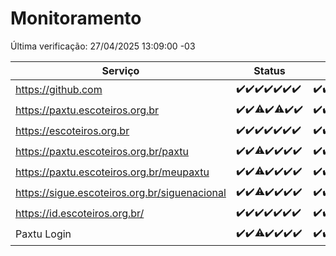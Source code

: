 # Monitoramento

Última verificação: 27/04/2025 13:09:00 -03

|Serviço|Status|Últimas 24h|
|---|---|---|
|https://github.com|<span title="2025-04-20: OK=23">✔️</span><span title="2025-04-21: OK=23">✔️</span><span title="2025-04-22: OK=23">✔️</span><span title="2025-04-23: OK=23">✔️</span><span title="2025-04-24: OK=23">✔️</span><span title="2025-04-25: OK=23">✔️</span><span title="2025-04-26: OK=15">✔️</span>|<span title="26/04/2025 13:09:00 -03 : 200">✔️</span><span title="26/04/2025 14:06:00 -03 : 200">✔️</span><span title="26/04/2025 15:10:00 -03 : 0">❌</span><span title="26/04/2025 16:06:00 -03 : 200">✔️</span><span title="26/04/2025 17:09:00 -03 : 200">✔️</span><span title="26/04/2025 18:07:00 -03 : 200">✔️</span><span title="26/04/2025 19:07:00 -03 : 200">✔️</span><span title="26/04/2025 20:08:00 -03 : 200">✔️</span><span title="26/04/2025 21:49:00 -03 : 200">✔️</span><span title="26/04/2025 23:27:00 -03 : 200">✔️</span><span title="27/04/2025 00:31:00 -03 : 200">✔️</span><span title="27/04/2025 01:10:00 -03 : 200">✔️</span><span title="27/04/2025 02:09:00 -03 : 200">✔️</span><span title="27/04/2025 03:12:00 -03 : 200">✔️</span><span title="27/04/2025 04:08:00 -03 : 200">✔️</span><span title="27/04/2025 05:10:00 -03 : 200">✔️</span><span title="27/04/2025 06:08:00 -03 : 200">✔️</span><span title="27/04/2025 07:08:00 -03 : 200">✔️</span><span title="27/04/2025 08:06:00 -03 : 200">✔️</span><span title="27/04/2025 09:15:00 -03 : 200">✔️</span><span title="27/04/2025 10:16:00 -03 : 200">✔️</span><span title="27/04/2025 11:07:00 -03 : 200">✔️</span><span title="27/04/2025 12:08:00 -03 : 200">✔️</span><span title="27/04/2025 13:09:00 -03 : 200">✔️</span>|
|https://paxtu.escoteiros.org.br|<span title="2025-04-20: OK=23">✔️</span><span title="2025-04-21: OK=23">✔️</span><span title="2025-04-22: OK=22, Falhas=1">⚠️</span><span title="2025-04-23: OK=23">✔️</span><span title="2025-04-24: OK=22, Falhas=1">⚠️</span><span title="2025-04-25: OK=23">✔️</span><span title="2025-04-26: OK=15">✔️</span>|<span title="26/04/2025 13:09:00 -03 : 200">✔️</span><span title="26/04/2025 14:06:00 -03 : 200">✔️</span><span title="26/04/2025 15:10:00 -03 : 200">✔️</span><span title="26/04/2025 16:06:00 -03 : 200">✔️</span><span title="26/04/2025 17:09:00 -03 : 200">✔️</span><span title="26/04/2025 18:07:00 -03 : 0">❌</span><span title="26/04/2025 19:07:00 -03 : 200">✔️</span><span title="26/04/2025 20:08:00 -03 : 200">✔️</span><span title="26/04/2025 21:49:00 -03 : 200">✔️</span><span title="26/04/2025 23:27:00 -03 : 200">✔️</span><span title="27/04/2025 00:31:00 -03 : 200">✔️</span><span title="27/04/2025 01:10:00 -03 : 200">✔️</span><span title="27/04/2025 02:09:00 -03 : 200">✔️</span><span title="27/04/2025 03:12:00 -03 : 200">✔️</span><span title="27/04/2025 04:08:00 -03 : 200">✔️</span><span title="27/04/2025 05:10:00 -03 : 200">✔️</span><span title="27/04/2025 06:08:00 -03 : 200">✔️</span><span title="27/04/2025 07:08:00 -03 : 200">✔️</span><span title="27/04/2025 08:06:00 -03 : 200">✔️</span><span title="27/04/2025 09:15:00 -03 : 200">✔️</span><span title="27/04/2025 10:16:00 -03 : 200">✔️</span><span title="27/04/2025 11:07:00 -03 : 200">✔️</span><span title="27/04/2025 12:08:00 -03 : 200">✔️</span><span title="27/04/2025 13:09:00 -03 : 200">✔️</span>|
|https://escoteiros.org.br|<span title="2025-04-20: OK=23">✔️</span><span title="2025-04-21: OK=23">✔️</span><span title="2025-04-22: OK=23">✔️</span><span title="2025-04-23: OK=23">✔️</span><span title="2025-04-24: OK=23">✔️</span><span title="2025-04-25: OK=23">✔️</span><span title="2025-04-26: OK=15">✔️</span>|<span title="26/04/2025 13:09:00 -03 : 200">✔️</span><span title="26/04/2025 14:06:00 -03 : 200">✔️</span><span title="26/04/2025 15:10:00 -03 : 200">✔️</span><span title="26/04/2025 16:06:00 -03 : 200">✔️</span><span title="26/04/2025 17:09:00 -03 : 200">✔️</span><span title="26/04/2025 18:07:00 -03 : 200">✔️</span><span title="26/04/2025 19:07:00 -03 : 200">✔️</span><span title="26/04/2025 20:08:00 -03 : 200">✔️</span><span title="26/04/2025 21:49:00 -03 : 200">✔️</span><span title="26/04/2025 23:27:00 -03 : 200">✔️</span><span title="27/04/2025 00:31:00 -03 : 200">✔️</span><span title="27/04/2025 01:10:00 -03 : 200">✔️</span><span title="27/04/2025 02:09:00 -03 : 200">✔️</span><span title="27/04/2025 03:12:00 -03 : 200">✔️</span><span title="27/04/2025 04:08:00 -03 : 200">✔️</span><span title="27/04/2025 05:10:00 -03 : 200">✔️</span><span title="27/04/2025 06:08:00 -03 : 200">✔️</span><span title="27/04/2025 07:08:00 -03 : 200">✔️</span><span title="27/04/2025 08:06:00 -03 : 200">✔️</span><span title="27/04/2025 09:15:00 -03 : 200">✔️</span><span title="27/04/2025 10:16:00 -03 : 200">✔️</span><span title="27/04/2025 11:07:00 -03 : 200">✔️</span><span title="27/04/2025 12:08:00 -03 : 200">✔️</span><span title="27/04/2025 13:09:00 -03 : 200">✔️</span>|
|https://paxtu.escoteiros.org.br/paxtu|<span title="2025-04-20: OK=23">✔️</span><span title="2025-04-21: OK=23">✔️</span><span title="2025-04-22: OK=21, Falhas=2">⚠️</span><span title="2025-04-23: OK=23">✔️</span><span title="2025-04-24: OK=23">✔️</span><span title="2025-04-25: OK=23">✔️</span><span title="2025-04-26: OK=15">✔️</span>|<span title="26/04/2025 13:09:00 -03 : 200">✔️</span><span title="26/04/2025 14:06:00 -03 : 200">✔️</span><span title="26/04/2025 15:10:00 -03 : 200">✔️</span><span title="26/04/2025 16:06:00 -03 : 200">✔️</span><span title="26/04/2025 17:09:00 -03 : 200">✔️</span><span title="26/04/2025 18:07:00 -03 : 200">✔️</span><span title="26/04/2025 19:07:00 -03 : 200">✔️</span><span title="26/04/2025 20:08:00 -03 : 200">✔️</span><span title="26/04/2025 21:49:00 -03 : 200">✔️</span><span title="26/04/2025 23:27:00 -03 : 200">✔️</span><span title="27/04/2025 00:31:00 -03 : 200">✔️</span><span title="27/04/2025 01:11:00 -03 : 200">✔️</span><span title="27/04/2025 02:09:00 -03 : 200">✔️</span><span title="27/04/2025 03:12:00 -03 : 200">✔️</span><span title="27/04/2025 04:08:00 -03 : 200">✔️</span><span title="27/04/2025 05:10:00 -03 : 200">✔️</span><span title="27/04/2025 06:08:00 -03 : 200">✔️</span><span title="27/04/2025 07:08:00 -03 : 200">✔️</span><span title="27/04/2025 08:06:00 -03 : 200">✔️</span><span title="27/04/2025 09:15:00 -03 : 200">✔️</span><span title="27/04/2025 10:16:00 -03 : 200">✔️</span><span title="27/04/2025 11:07:00 -03 : 200">✔️</span><span title="27/04/2025 12:08:00 -03 : 200">✔️</span><span title="27/04/2025 13:09:00 -03 : 200">✔️</span>|
|https://paxtu.escoteiros.org.br/meupaxtu|<span title="2025-04-20: OK=23">✔️</span><span title="2025-04-21: OK=23">✔️</span><span title="2025-04-22: OK=22, Falhas=1">⚠️</span><span title="2025-04-23: OK=23">✔️</span><span title="2025-04-24: OK=23">✔️</span><span title="2025-04-25: OK=23">✔️</span><span title="2025-04-26: OK=15">✔️</span>|<span title="26/04/2025 13:09:00 -03 : 200">✔️</span><span title="26/04/2025 14:06:00 -03 : 200">✔️</span><span title="26/04/2025 15:10:00 -03 : 200">✔️</span><span title="26/04/2025 16:06:00 -03 : 200">✔️</span><span title="26/04/2025 17:09:00 -03 : 200">✔️</span><span title="26/04/2025 18:07:00 -03 : 200">✔️</span><span title="26/04/2025 19:07:00 -03 : 200">✔️</span><span title="26/04/2025 20:08:00 -03 : 200">✔️</span><span title="26/04/2025 21:49:00 -03 : 200">✔️</span><span title="26/04/2025 23:27:00 -03 : 200">✔️</span><span title="27/04/2025 00:31:00 -03 : 200">✔️</span><span title="27/04/2025 01:11:00 -03 : 200">✔️</span><span title="27/04/2025 02:09:00 -03 : 200">✔️</span><span title="27/04/2025 03:12:00 -03 : 200">✔️</span><span title="27/04/2025 04:08:00 -03 : 200">✔️</span><span title="27/04/2025 05:10:00 -03 : 200">✔️</span><span title="27/04/2025 06:08:00 -03 : 200">✔️</span><span title="27/04/2025 07:08:00 -03 : 200">✔️</span><span title="27/04/2025 08:06:00 -03 : 200">✔️</span><span title="27/04/2025 09:15:00 -03 : 200">✔️</span><span title="27/04/2025 10:16:00 -03 : 200">✔️</span><span title="27/04/2025 11:07:00 -03 : 200">✔️</span><span title="27/04/2025 12:08:00 -03 : 200">✔️</span><span title="27/04/2025 13:09:00 -03 : 200">✔️</span>|
|https://sigue.escoteiros.org.br/siguenacional|<span title="2025-04-20: OK=23">✔️</span><span title="2025-04-21: OK=23">✔️</span><span title="2025-04-22: OK=22, Falhas=1">⚠️</span><span title="2025-04-23: OK=23">✔️</span><span title="2025-04-24: OK=23">✔️</span><span title="2025-04-25: OK=23">✔️</span><span title="2025-04-26: OK=15">✔️</span>|<span title="26/04/2025 13:09:00 -03 : 200">✔️</span><span title="26/04/2025 14:06:00 -03 : 200">✔️</span><span title="26/04/2025 15:10:00 -03 : 200">✔️</span><span title="26/04/2025 16:06:00 -03 : 200">✔️</span><span title="26/04/2025 17:09:00 -03 : 200">✔️</span><span title="26/04/2025 18:07:00 -03 : 200">✔️</span><span title="26/04/2025 19:07:00 -03 : 200">✔️</span><span title="26/04/2025 20:08:00 -03 : 200">✔️</span><span title="26/04/2025 21:49:00 -03 : 200">✔️</span><span title="26/04/2025 23:27:00 -03 : 200">✔️</span><span title="27/04/2025 00:31:00 -03 : 200">✔️</span><span title="27/04/2025 01:11:00 -03 : 200">✔️</span><span title="27/04/2025 02:09:00 -03 : 200">✔️</span><span title="27/04/2025 03:12:00 -03 : 200">✔️</span><span title="27/04/2025 04:08:00 -03 : 200">✔️</span><span title="27/04/2025 05:10:00 -03 : 200">✔️</span><span title="27/04/2025 06:08:00 -03 : 200">✔️</span><span title="27/04/2025 07:08:00 -03 : 200">✔️</span><span title="27/04/2025 08:06:00 -03 : 200">✔️</span><span title="27/04/2025 09:15:00 -03 : 200">✔️</span><span title="27/04/2025 10:16:00 -03 : 200">✔️</span><span title="27/04/2025 11:07:00 -03 : 200">✔️</span><span title="27/04/2025 12:08:00 -03 : 200">✔️</span><span title="27/04/2025 13:09:00 -03 : 200">✔️</span>|
|https://id.escoteiros.org.br/|<span title="2025-04-20: OK=23">✔️</span><span title="2025-04-21: OK=23">✔️</span><span title="2025-04-22: OK=23">✔️</span><span title="2025-04-23: OK=23">✔️</span><span title="2025-04-24: OK=23">✔️</span><span title="2025-04-25: OK=23">✔️</span><span title="2025-04-26: OK=15">✔️</span>|<span title="26/04/2025 13:09:00 -03 : 200">✔️</span><span title="26/04/2025 14:06:00 -03 : 200">✔️</span><span title="26/04/2025 15:10:00 -03 : 200">✔️</span><span title="26/04/2025 16:06:00 -03 : 200">✔️</span><span title="26/04/2025 17:09:00 -03 : 200">✔️</span><span title="26/04/2025 18:07:00 -03 : 200">✔️</span><span title="26/04/2025 19:07:00 -03 : 200">✔️</span><span title="26/04/2025 20:08:00 -03 : 200">✔️</span><span title="26/04/2025 21:49:00 -03 : 200">✔️</span><span title="26/04/2025 23:27:00 -03 : 200">✔️</span><span title="27/04/2025 00:31:00 -03 : 200">✔️</span><span title="27/04/2025 01:11:00 -03 : 200">✔️</span><span title="27/04/2025 02:09:00 -03 : 200">✔️</span><span title="27/04/2025 03:12:00 -03 : 200">✔️</span><span title="27/04/2025 04:08:00 -03 : 200">✔️</span><span title="27/04/2025 05:10:00 -03 : 200">✔️</span><span title="27/04/2025 06:08:00 -03 : 200">✔️</span><span title="27/04/2025 07:08:00 -03 : 200">✔️</span><span title="27/04/2025 08:06:00 -03 : 200">✔️</span><span title="27/04/2025 09:15:00 -03 : 200">✔️</span><span title="27/04/2025 10:16:00 -03 : 200">✔️</span><span title="27/04/2025 11:07:00 -03 : 200">✔️</span><span title="27/04/2025 12:08:00 -03 : 200">✔️</span><span title="27/04/2025 13:09:00 -03 : 200">✔️</span>|
|Paxtu Login|<span title="2025-04-20: OK=23">✔️</span><span title="2025-04-21: OK=23">✔️</span><span title="2025-04-22: OK=22, Falhas=1">⚠️</span><span title="2025-04-23: OK=23">✔️</span><span title="2025-04-24: OK=23">✔️</span><span title="2025-04-25: OK=23">✔️</span><span title="2025-04-26: OK=15">✔️</span>|<span title="26/04/2025 13:09:00 -03 : 200">✔️</span><span title="26/04/2025 14:06:00 -03 : 200">✔️</span><span title="26/04/2025 15:10:00 -03 : 200">✔️</span><span title="26/04/2025 16:06:00 -03 : 200">✔️</span><span title="26/04/2025 17:09:00 -03 : 200">✔️</span><span title="26/04/2025 18:07:00 -03 : 200">✔️</span><span title="26/04/2025 19:07:00 -03 : 200">✔️</span><span title="26/04/2025 20:08:00 -03 : 200">✔️</span><span title="26/04/2025 21:49:00 -03 : 200">✔️</span><span title="26/04/2025 23:27:00 -03 : 200">✔️</span><span title="27/04/2025 00:31:00 -03 : 200">✔️</span><span title="27/04/2025 01:11:00 -03 : 200">✔️</span><span title="27/04/2025 02:09:00 -03 : 200">✔️</span><span title="27/04/2025 03:12:00 -03 : 200">✔️</span><span title="27/04/2025 04:08:00 -03 : 200">✔️</span><span title="27/04/2025 05:10:00 -03 : 200">✔️</span><span title="27/04/2025 06:08:00 -03 : 200">✔️</span><span title="27/04/2025 07:08:00 -03 : 200">✔️</span><span title="27/04/2025 08:06:00 -03 : 200">✔️</span><span title="27/04/2025 09:15:00 -03 : 200">✔️</span><span title="27/04/2025 10:16:00 -03 : 200">✔️</span><span title="27/04/2025 11:07:00 -03 : 200">✔️</span><span title="27/04/2025 12:08:00 -03 : 200">✔️</span><span title="27/04/2025 13:09:00 -03 : 200">✔️</span>|
